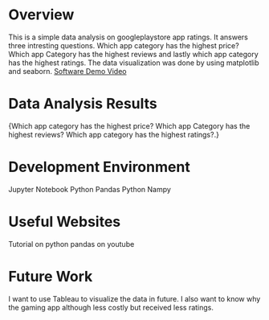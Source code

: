 # Overview

This is a simple data analysis on googleplaystore app ratings. It answers three intresting questions. Which app category has the highest price? Which app Category has the highest reviews and lastly which app category has the highest ratings. The data visualization was done by using matplotlib and seaborn.
[Software Demo Video](http://youtube.link.goes.here)

# Data Analysis Results

{Which app category has the highest price?
Which app Category has the highest reviews?
Which app category has the highest ratings?.}

# Development Environment

Jupyter Notebook
Python Pandas
Python Nampy 

# Useful Websites
Tutorial on python pandas on youtube

# Future Work

I want to use Tableau to visualize the data in future.
I also want to know why the gaming app although less costly but received less ratings.
